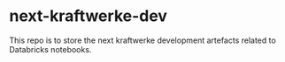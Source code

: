 # next-kraftwerke-dev
This repo is to store the next kraftwerke development artefacts related to Databricks notebooks.
